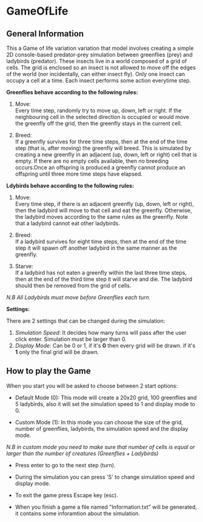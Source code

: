 # GameOfLife
## General Information

This a Game of life variation variation that model involves creating a simple 2D console-based predator-prey simulation between greenflies (prey) and ladybirds (predator). These insects live in a world composed of a grid of cells. The grid is enclosed so an insect is not allowed to move off the edges of the world (nor incidentally, can either insect fly). Only one insect can occupy a cell at a time. Each insect performs some action everytime step.

**Greenflies behave according to the following rules:**

1. Move:   
Every time step, randomly try to move up, down, left or right. If the neighbouring cell in the selected direction is occupied or would move the greenfly off the grid, then the greenfly stays in the current cell.

2. Breed:  
If a greenfly survives for three time steps, then at the end of the time step (that is, after moving) the greenfly will breed. This is simulated by creating a new greenfly in an adjacent (up, down, left or right) cell that is empty. If there are no  empty cells available, then no breeding occurs.Once an offspring is produced a greenfly cannot produce an offspring until three more time steps have elapsed.

**Ldybirds behave according to the following rules:**

1. Move:   
Every time step, if there is an adjacent greenfly (up, down, left or right), then the ladybird will move to that cell and eat the greenfly. Otherwise, the ladybird moves according to the same rules as the greenfly. Note that a ladybird cannot eat  other ladybirds.

2. Breed:  
If a ladybird survives for eight time steps, then at the end of the time step it will spawn off another ladybird in the same manner as the greenfly.

3. Starve:  
If a ladybird has not eaten a greenfly within the last three time steps, then at the end of the third time step it will  starve and die. The ladybird should then be removed from the grid of cells.

*N.B All Ladybirds must move before Greenflies each turn.*

**Settings:**

There are 2 settings that can be changed during the simulation:

1. *Simulation Speed*: It decides how many turns will pass after the user click enter. Simulation must be larger than 0.
2. *Display Mode*: Can be 0 or 1, if it's **0** then every grid will be drawn. if it's **1** only the final grid will be drawn.

## How to play the Game

When you start you will be asked to choose between 2 start options:

* Default Mode (0): This mode will create a 20x20 grid, 100 greenflies and 5 ladybirds, also it will set the simulation speed to 1 and display mode to 0.

* Custom Mode (1): In this mode you can choose the size of the grid, number of greenflies, ladybirds, the simulation speed and the display mode.

*N.B in custom mode you need to make sure that number of cells is equal or larger than the number of creatures (Greenflies + Ladybirds)*

* Press enter to go to the next step (turn).

* During the simulation you can press 'S' to change simulation speed and display mode.

* To exit the game press Escape key (esc).

* When you finish a game a file named "Information.txt" will be generated, it contains some inforamtion about the simulation.
